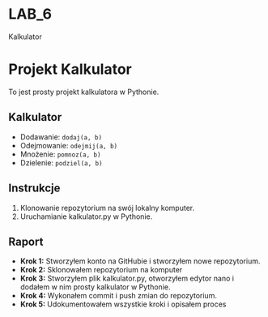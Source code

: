 # LAB_6
Kalkulator

# Projekt Kalkulator

To jest prosty projekt kalkulatora w Pythonie.

## Kalkulator

- Dodawanie: `dodaj(a, b)`
- Odejmowanie: `odejmij(a, b)`
- Mnożenie: `pomnoz(a, b)`
- Dzielenie: `podziel(a, b)`

## Instrukcje

1. Klonowanie  repozytorium na swój lokalny komputer.
2. Uruchamianie  kalkulator.py w Pythonie.

## Raport

- **Krok 1:** Stworzyłem  konto na GitHubie i stworzyłem nowe repozytorium.
- **Krok 2:** Sklonowałem repozytorium na komputer
- **Krok 3:** Stworzyłem plik kalkulator.py, otworzyłem edytor nano i  dodałem w nim prosty kalkulator w Pythonie.
- **Krok 4:** Wykonałem commit i push zmian do repozytorium.
- **Krok 5:** Udokumentowałem wszystkie kroki i opisałem proces

